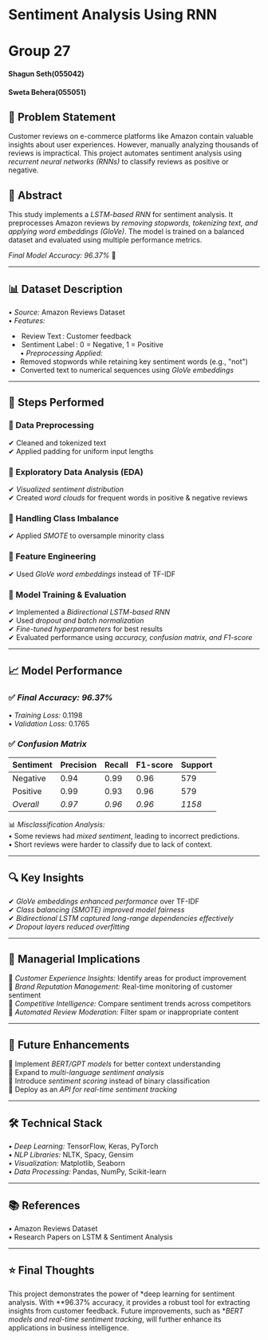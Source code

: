 # Sentiment Analysis Using RNN

# Group 27
#### Shagun Seth(055042)
#### Sweta Behera(055051)

## 📌 Problem Statement
Customer reviews on e-commerce platforms like Amazon contain valuable insights about user experiences. However, manually analyzing thousands of reviews is impractical. This project automates sentiment analysis using *recurrent neural networks (RNNs)* to classify reviews as positive or negative.

## 📖 Abstract
This study implements a *LSTM-based RNN* for sentiment analysis. It preprocesses Amazon reviews by *removing stopwords, tokenizing text, and applying word embeddings (GloVe)*. The model is trained on a balanced dataset and evaluated using multiple performance metrics.

*Final Model Accuracy: 96.37%* 🎯

---

## 📊 Dataset Description
•⁠  ⁠*Source:* Amazon Reviews Dataset  
•⁠  ⁠*Features:*  
  - ⁠ Review Text ⁠: Customer feedback  
  - ⁠ Sentiment Label ⁠: 0 = Negative, 1 = Positive  
•⁠  ⁠*Preprocessing Applied:*  
  - Removed stopwords while retaining key sentiment words (e.g., "not")  
  - Converted text to numerical sequences using *GloVe embeddings*  

---

## 🚀 Steps Performed

### 🔹 Data Preprocessing
✔ Cleaned and tokenized text  
✔ Applied padding for uniform input lengths  

### 🔹 Exploratory Data Analysis (EDA)
✔ *Visualized sentiment distribution*  
✔ Created *word clouds* for frequent words in positive & negative reviews  

### 🔹 Handling Class Imbalance
✔ Applied *SMOTE* to oversample minority class  

### 🔹 Feature Engineering
✔ Used *GloVe word embeddings* instead of TF-IDF  

### 🔹 Model Training & Evaluation
✔ Implemented a *Bidirectional LSTM-based RNN*  
✔ Used *dropout and batch normalization*  
✔ *Fine-tuned hyperparameters* for best results  
✔ Evaluated performance using *accuracy, confusion matrix, and F1-score*  

---

## 📈 Model Performance

### ✅ *Final Accuracy: 96.37%*
•⁠  ⁠*Training Loss:* 0.1198  
•⁠  ⁠*Validation Loss:* 0.1765  

### ✅ *Confusion Matrix*
| Sentiment | Precision | Recall | F1-score | Support |
|-----------|-----------|---------|-----------|---------|
| Negative  | 0.94      | 0.99    | 0.96      | 579     |
| Positive  | 0.99      | 0.93    | 0.96      | 579     |
| *Overall* | *0.97* | *0.96* | *0.96* | *1158* |

📊 *Misclassification Analysis:*  
•⁠  ⁠Some reviews had *mixed sentiment*, leading to incorrect predictions.  
•⁠  ⁠Short reviews were harder to classify due to lack of context.  

---

## 🔍 Key Insights
✔ *GloVe embeddings enhanced performance* over TF-IDF  
✔ *Class balancing (SMOTE) improved model fairness*  
✔ *Bidirectional LSTM captured long-range dependencies effectively*  
✔ *Dropout layers reduced overfitting*  

---

## 🎯 Managerial Implications
📌 *Customer Experience Insights:* Identify areas for product improvement  
📌 *Brand Reputation Management:* Real-time monitoring of customer sentiment  
📌 *Competitive Intelligence:* Compare sentiment trends across competitors  
📌 *Automated Review Moderation:* Filter spam or inappropriate content  

---

## 🔮 Future Enhancements
🚀 Implement *BERT/GPT models* for better context understanding  
🚀 Expand to *multi-language sentiment analysis*  
🚀 Introduce *sentiment scoring* instead of binary classification  
🚀 Deploy as an *API for real-time sentiment tracking*  

---

## 🛠 Technical Stack
•⁠  ⁠*Deep Learning:* TensorFlow, Keras, PyTorch  
•⁠  ⁠*NLP Libraries:* NLTK, Spacy, Gensim  
•⁠  ⁠*Visualization:* Matplotlib, Seaborn  
•⁠  ⁠*Data Processing:* Pandas, NumPy, Scikit-learn  

---

## 📚 References
•⁠  ⁠Amazon Reviews Dataset  
•⁠  ⁠Research Papers on LSTM & Sentiment Analysis  

---

## ⭐ Final Thoughts
This project demonstrates the power of *deep learning for sentiment analysis. With **96.37% accuracy, it provides a robust tool for extracting insights from customer feedback. Future improvements, such as **BERT models and real-time sentiment tracking*, will further enhance its applications in business intelligence.
